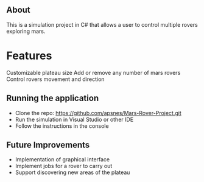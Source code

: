 ## About
This is a simulation project in C# that allows a user to control multiple rovers exploring mars.

# Features
Customizable plateau size
Add or remove any number of mars rovers
Control rovers movement and direction

## Running the application
- Clone the repo: https://github.com/apsnes/Mars-Rover-Project.git
- Run the simulation in Visual Studio or other IDE
- Follow the instructions in the console

## Future Improvements
- Implementation of graphical interface
- Implement jobs for a rover to carry out
- Support discovering new areas of the plateau
